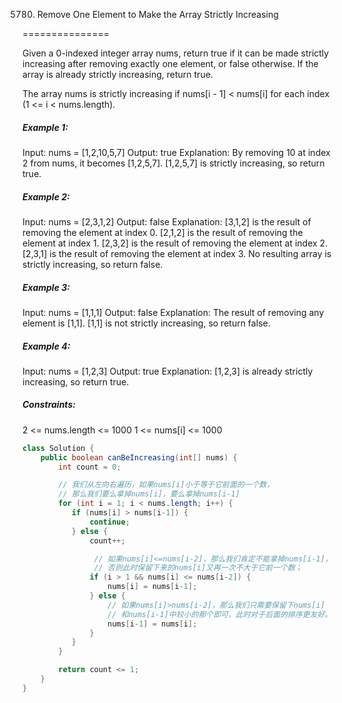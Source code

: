 5780. Remove One Element to Make the Array Strictly Increasing

===============

Given a 0-indexed integer array nums, return true if it can be made strictly increasing after removing exactly one element, or false otherwise. If the array is already strictly increasing, return true.

The array nums is strictly increasing if nums[i - 1] < nums[i] for each index (1 <= i < nums.length).

##### Example 1:

Input: nums = [1,2,10,5,7]
Output: true
Explanation: By removing 10 at index 2 from nums, it becomes [1,2,5,7].
[1,2,5,7] is strictly increasing, so return true.

##### Example 2:

Input: nums = [2,3,1,2]
Output: false
Explanation:
[3,1,2] is the result of removing the element at index 0.
[2,1,2] is the result of removing the element at index 1.
[2,3,2] is the result of removing the element at index 2.
[2,3,1] is the result of removing the element at index 3.
No resulting array is strictly increasing, so return false.

##### Example 3:

Input: nums = [1,1,1]
Output: false
Explanation: The result of removing any element is [1,1].
[1,1] is not strictly increasing, so return false.

##### Example 4:

Input: nums = [1,2,3]
Output: true
Explanation: [1,2,3] is already strictly increasing, so return true.

##### Constraints:

2 <= nums.length <= 1000
1 <= nums[i] <= 1000

```java
class Solution {
    public boolean canBeIncreasing(int[] nums) {
        int count = 0;

        // 我们从左向右遍历，如果nums[i]小于等于它前面的一个数，
        // 那么我们要么拿掉nums[i]，要么拿掉nums[i-1]
        for (int i = 1; i < nums.length; i++) {
           if (nums[i] > nums[i-1]) {
               continue;
           } else {
               count++;

                // 如果nums[i]<=nums[i-2]，那么我们肯定不能拿掉nums[i-1]，
                // 否则此时保留下来的nums[i]又再一次不大于它前一个数；
               if (i > 1 && nums[i] <= nums[i-2]) {
                   nums[i] = nums[i-1];
               } else {
                   // 如果nums[i]>nums[i-2]，那么我们只需要保留下nums[i]
                   // 和nums[i-1]中较小的那个即可，此时对于后面的排序更友好。
                   nums[i-1] = nums[i];
               }
           }
        }

        return count <= 1;
    }
}
```

